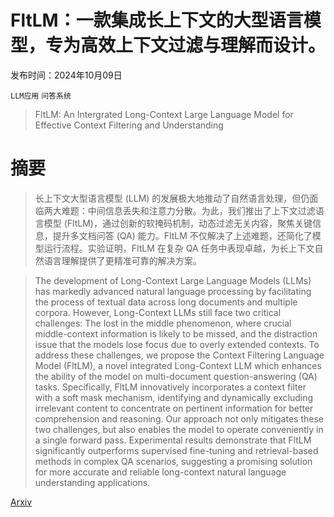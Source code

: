 # FltLM：一款集成长上下文的大型语言模型，专为高效上下文过滤与理解而设计。

发布时间：2024年10月09日

`LLM应用` `问答系统`

> FltLM: An Intergrated Long-Context Large Language Model for Effective Context Filtering and Understanding

# 摘要

> 长上下文大型语言模型 (LLM) 的发展极大地推动了自然语言处理，但仍面临两大难题：中间信息丢失和注意力分散。为此，我们推出了上下文过滤语言模型 (FltLM)，通过创新的软掩码机制，动态过滤无关内容，聚焦关键信息，提升多文档问答 (QA) 能力。FltLM 不仅解决了上述难题，还简化了模型运行流程。实验证明，FltLM 在复杂 QA 任务中表现卓越，为长上下文自然语言理解提供了更精准可靠的解决方案。

> The development of Long-Context Large Language Models (LLMs) has markedly advanced natural language processing by facilitating the process of textual data across long documents and multiple corpora. However, Long-Context LLMs still face two critical challenges: The lost in the middle phenomenon, where crucial middle-context information is likely to be missed, and the distraction issue that the models lose focus due to overly extended contexts. To address these challenges, we propose the Context Filtering Language Model (FltLM), a novel integrated Long-Context LLM which enhances the ability of the model on multi-document question-answering (QA) tasks. Specifically, FltLM innovatively incorporates a context filter with a soft mask mechanism, identifying and dynamically excluding irrelevant content to concentrate on pertinent information for better comprehension and reasoning. Our approach not only mitigates these two challenges, but also enables the model to operate conveniently in a single forward pass. Experimental results demonstrate that FltLM significantly outperforms supervised fine-tuning and retrieval-based methods in complex QA scenarios, suggesting a promising solution for more accurate and reliable long-context natural language understanding applications.

[Arxiv](https://arxiv.org/abs/2410.06886)